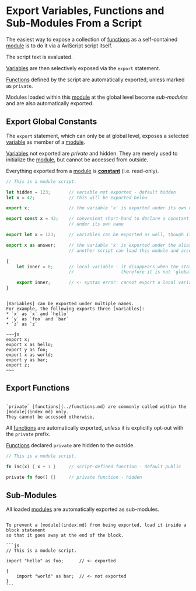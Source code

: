 Export Variables, Functions and Sub-Modules From a Script
=========================================================

The easiest way to expose a collection of [functions](../functions.md) as a self-contained [module](index.md)
is to do it via a AviScript script itself.

The script text is evaluated.

[Variables](../variables.md) are then selectively exposed via the `export` statement.

[Functions](../functions.md) defined by the script are automatically exported, unless marked as `private`.

Modules loaded within this [module](index.md) at the global level become _sub-modules_ and are also
automatically exported.


Export Global Constants
-----------------------

The `export` statement, which can only be at global level, exposes a selected
[variable](../variables.md) as member of a [module](index.md).

[Variables](../variables.md) not exported are _private_ and hidden. They are merely used to
initialize the [module](index.md), but cannot be accessed from outside.

Everything exported from a [module](index.md) is **[constant](../constants.md)** (i.e. read-only).

```js
// This is a module script.

let hidden = 123;       // variable not exported - default hidden
let x = 42;             // this will be exported below

export x;               // the variable 'x' is exported under its own name

export const x = 42;    // convenient short-hand to declare a constant and export it
                        // under its own name

export let x = 123;     // variables can be exported as well, though it'll still be constant

export x as answer;     // the variable 'x' is exported under the alias 'answer'
                        // another script can load this module and access 'x' as 'module::answer'

{
    let inner = 0;      // local variable - it disappears when the statements block ends,
                        //                  therefore it is not 'global' and cannot be exported

    export inner;       // <- syntax error: cannot export a local variable
}
```

```admonish tip.small "Tip: Multiple exports"

[Variables] can be exported under multiple names.
For example, the following exports three [variables]:
* `x` as `x` and `hello`
* `y` as `foo` and `bar`
* `z` as `z`

~~~js
export x;
export x as hello;
export y as foo;
export x as world;
export y as bar;
export z;
~~~
```


Export Functions
----------------

```admonish info.side.wide "Private functions"

`private` [functions](../functions.md) are commonly called within the [module](index.md) only.
They cannot be accessed otherwise.
```

All [functions](../functions.md) are automatically exported, _unless_ it is explicitly opt-out with
the `private` prefix.

[Functions](../functions.md) declared `private` are hidden to the outside.

```rust
// This is a module script.

fn inc(x) { x + 1 }     // script-defined function - default public

private fn foo() {}     // private function - hidden
```


Sub-Modules
-----------

All loaded [modules](index.md) are automatically exported as sub-modules.

~~~admonish tip.small "Tip: Skip exporting a module"

To prevent a [module](index.md) from being exported, load it inside a block statement
so that it goes away at the end of the block.

```js
// This is a module script.

import "hello" as foo;      // <- exported

{
    import "world" as bar;  // <- not exported
}
```
~~~
